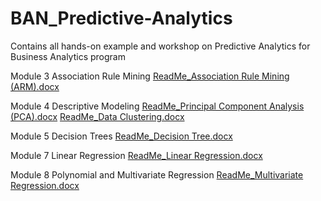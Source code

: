 # BAN_Predictive-Analytics
Contains all hands-on example and workshop on Predictive Analytics for Business Analytics program 

Module 3 Association Rule Mining 
[ReadMe_Association Rule Mining (ARM).docx](https://github.com/leslycortez/BAN_Predictive-Analytics/files/8398316/ReadMe_Association.Rule.Mining.ARM.docx)

Module 4 Descriptive Modeling 
[ReadMe_Principal Component Analysis (PCA).docx](https://github.com/leslycortez/BAN_Predictive-Analytics/files/8398318/ReadMe_Principal.Component.Analysis.PCA.docx)
[ReadMe_Data Clustering.docx](https://github.com/leslycortez/BAN_Predictive-Analytics/files/8398322/ReadMe_Data.Clustering.docx)

Module 5 Decision Trees
[ReadMe_Decision Tree.docx](https://github.com/leslycortez/BAN_Predictive-Analytics/files/8398327/ReadMe_Decision.Tree.docx)

Module 7 Linear Regression
[ReadMe_Linear Regression.docx](https://github.com/leslycortez/BAN_Predictive-Analytics/files/8398329/ReadMe_Linear.Regression.docx)

Module 8 Polynomial and Multivariate Regression
[ReadMe_Multivariate Regression.docx](https://github.com/leslycortez/BAN_Predictive-Analytics/files/8398330/ReadMe_Multivariate.Regression.docx)
